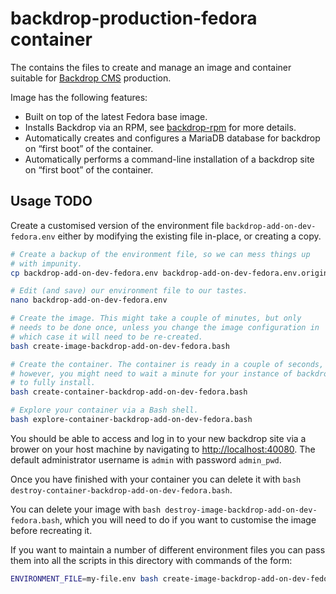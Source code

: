 # backdrop-production-fedora container

The contains the files to create and manage an image and container
suitable for [Backdrop CMS](https://backdropcms.org/home "Learn more
about Backdrop CMS.") production.

Image has the following features:

* Built on top of the latest Fedora base image.
* Installs Backdrop via an RPM, see
  [backdrop-rpm](https://github.com/danieljrmay/backdrop-rpm "GitHub
  project page.") for more details.
* Automatically creates and configures a MariaDB database for backdrop
    on “first boot” of the container.
* Automatically performs a command-line installation of a backdrop
  site on “first boot” of the container.

## Usage TODO

Create a customised version of the environment file
`backdrop-add-on-dev-fedora.env` either by modifying the existing file
in-place, or creating a copy.

```sh
# Create a backup of the environment file, so we can mess things up
# with impunity.
cp backdrop-add-on-dev-fedora.env backdrop-add-on-dev-fedora.env.original

# Edit (and save) our environment file to our tastes.
nano backdrop-add-on-dev-fedora.env

# Create the image. This might take a couple of minutes, but only
# needs to be done once, unless you change the image configuration in
# which case it will need to be re-created.
bash create-image-backdrop-add-on-dev-fedora.bash

# Create the container. The container is ready in a couple of seconds,
# however, you might need to wait a minute for your instance of backdrop
# to fully install.
bash create-container-backdrop-add-on-dev-fedora.bash

# Explore your container via a Bash shell.
bash explore-container-backdrop-add-on-dev-fedora.bash
```

You should be able to access and log in to your new backdrop site via
a brower on your host machine by navigating to
<http://localhost:40080>. The default administrator username is
`admin` with password `admin_pwd`.

Once you have finished with your container you can delete it with
`bash destroy-container-backdrop-add-on-dev-fedora.bash`.

You can delete your image with `bash
destroy-image-backdrop-add-on-dev-fedora.bash`, which you will need to
do if you want to customise the image before recreating it.

If you want to maintain a number of different environment files you
can pass them into all the scripts in this directory with commands of
the form:

```sh
ENVIRONMENT_FILE=my-file.env bash create-image-backdrop-add-on-dev-fedora.bash
```
